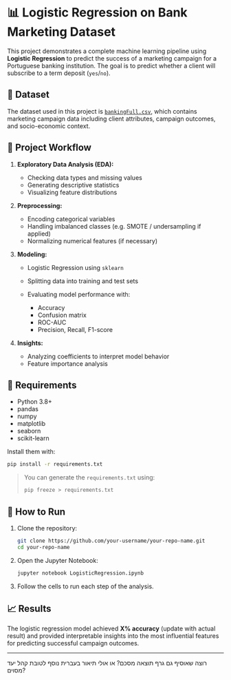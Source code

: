
# 📊 Logistic Regression on Bank Marketing Dataset

This project demonstrates a complete machine learning pipeline using **Logistic Regression** to predict the success of a marketing campaign for a Portuguese banking institution. The goal is to predict whether a client will subscribe to a term deposit (`yes`/`no`).

## 📁 Dataset

The dataset used in this project is [`bankingFull.csv`](./bankingFull.csv), which contains marketing campaign data including client attributes, campaign outcomes, and socio-economic context.

## 📌 Project Workflow

1. **Exploratory Data Analysis (EDA):**

   * Checking data types and missing values
   * Generating descriptive statistics
   * Visualizing feature distributions

2. **Preprocessing:**

   * Encoding categorical variables
   * Handling imbalanced classes (e.g. SMOTE / undersampling if applied)
   * Normalizing numerical features (if necessary)

3. **Modeling:**

   * Logistic Regression using `sklearn`
   * Splitting data into training and test sets
   * Evaluating model performance with:

     * Accuracy
     * Confusion matrix
     * ROC-AUC
     * Precision, Recall, F1-score

4. **Insights:**

   * Analyzing coefficients to interpret model behavior
   * Feature importance analysis

## 🧪 Requirements

* Python 3.8+
* pandas
* numpy
* matplotlib
* seaborn
* scikit-learn

Install them with:

```bash
pip install -r requirements.txt
```

> You can generate the `requirements.txt` using:
>
> ```bash
> pip freeze > requirements.txt
> ```

## 🚀 How to Run

1. Clone the repository:

   ```bash
   git clone https://github.com/your-username/your-repo-name.git
   cd your-repo-name
   ```

2. Open the Jupyter Notebook:

   ```bash
   jupyter notebook LogisticRegression.ipynb
   ```

3. Follow the cells to run each step of the analysis.

## 📈 Results

The logistic regression model achieved **X% accuracy** (update with actual result) and provided interpretable insights into the most influential features for predicting successful campaign outcomes.

---
רוצה שאוסיף גם גרף תוצאה מסכם? או אולי תיאור בעברית נוסף לטובת קהל יעד מסוים?
